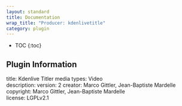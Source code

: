 ```yaml
---
layout: standard
title: Documentation
wrap_title: "Producer: kdenlivetitle"
category: plugin
---
```

* TOC
{:toc}

## Plugin Information

title: Kdenlive Titler
media types:
Video  
description: 
version: 2
creator: Marco Gittler, Jean-Baptiste Mardelle
copyright: Marco Gittler, Jean-Baptiste Mardelle  
license: LGPLv2.1  
